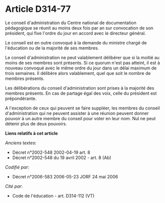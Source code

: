 # Article D314-77

Le conseil d'administration du Centre national de documentation pédagogique se réunit au moins deux fois par an sur
convocation de son président, qui fixe l'ordre du jour en accord avec le directeur général.

Le conseil est en outre convoqué à la demande du ministre chargé de l'éducation ou de la majorité de ses membres.

Le conseil d'administration ne peut valablement délibérer que si la moitié au moins de ses membres sont présents. Si ce
quorum n'est pas atteint, il est à nouveau convoqué avec le même ordre du jour dans un délai maximum de trois semaines. Il
délibère alors valablement, quel que soit le nombre de membres présents.

Les délibérations du conseil d'administration sont prises à la majorité des membres présents. En cas de partage égal des
voix, celle du président est prépondérante.

A l'exception de ceux qui peuvent se faire suppléer, les membres du conseil d'administration qui ne peuvent assister à une
réunion peuvent donner pouvoir à un autre membre du conseil pour voter en leur nom. Nul ne peut détenir plus de deux
pouvoirs.

**Liens relatifs à cet article**

_Anciens textes_:

  - Décret n°2002-548 2002-04-19 art. 8
  - Décret n°2002-548 du 19 avril 2002 - art. 8 (Ab)

_Codifié par_:

  - Décret n°2006-583 2006-05-23 JORF 24 mai 2006

_Cité par_:

  - Code de l'éducation - art. D314-112 (VT)
